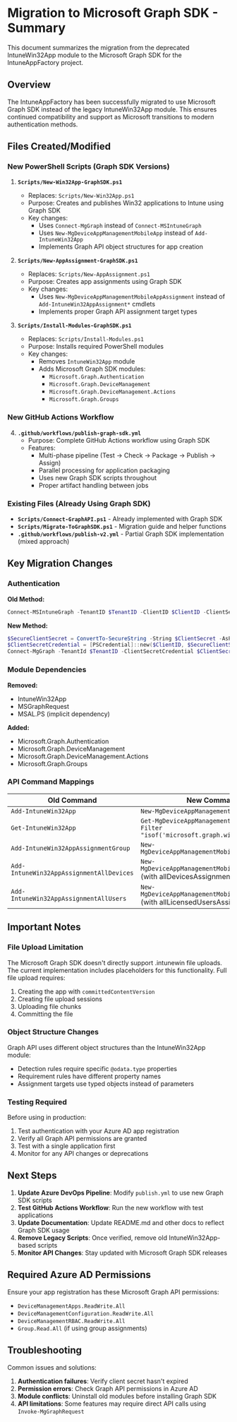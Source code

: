 # Migration to Microsoft Graph SDK - Summary

This document summarizes the migration from the deprecated IntuneWin32App module to the Microsoft Graph SDK for the IntuneAppFactory project.

## Overview

The IntuneAppFactory has been successfully migrated to use Microsoft Graph SDK instead of the legacy IntuneWin32App module. This ensures continued compatibility and support as Microsoft transitions to modern authentication methods.

## Files Created/Modified

### New PowerShell Scripts (Graph SDK Versions)

1. **`Scripts/New-Win32App-GraphSDK.ps1`**
   - Replaces: `Scripts/New-Win32App.ps1`
   - Purpose: Creates and publishes Win32 applications to Intune using Graph SDK
   - Key changes:
     - Uses `Connect-MgGraph` instead of `Connect-MSIntuneGraph`
     - Uses `New-MgDeviceAppManagementMobileApp` instead of `Add-IntuneWin32App`
     - Implements Graph API object structures for app creation

2. **`Scripts/New-AppAssignment-GraphSDK.ps1`**
   - Replaces: `Scripts/New-AppAssignment.ps1`
   - Purpose: Creates app assignments using Graph SDK
   - Key changes:
     - Uses `New-MgDeviceAppManagementMobileAppAssignment` instead of `Add-IntuneWin32AppAssignment*` cmdlets
     - Implements proper Graph API assignment target types

3. **`Scripts/Install-Modules-GraphSDK.ps1`**
   - Replaces: `Scripts/Install-Modules.ps1`
   - Purpose: Installs required PowerShell modules
   - Key changes:
     - Removes `IntuneWin32App` module
     - Adds Microsoft Graph SDK modules:
       - `Microsoft.Graph.Authentication`
       - `Microsoft.Graph.DeviceManagement`
       - `Microsoft.Graph.DeviceManagement.Actions`
       - `Microsoft.Graph.Groups`

### New GitHub Actions Workflow

4. **`.github/workflows/publish-graph-sdk.yml`**
   - Purpose: Complete GitHub Actions workflow using Graph SDK
   - Features:
     - Multi-phase pipeline (Test → Check → Package → Publish → Assign)
     - Parallel processing for application packaging
     - Uses new Graph SDK scripts throughout
     - Proper artifact handling between jobs

### Existing Files (Already Using Graph SDK)

- **`Scripts/Connect-GraphAPI.ps1`** - Already implemented with Graph SDK
- **`Scripts/Migrate-ToGraphSDK.ps1`** - Migration guide and helper functions
- **`.github/workflows/publish-v2.yml`** - Partial Graph SDK implementation (mixed approach)

## Key Migration Changes

### Authentication
**Old Method:**
```powershell
Connect-MSIntuneGraph -TenantID $TenantID -ClientID $ClientID -ClientSecret $ClientSecret
```

**New Method:**
```powershell
$SecureClientSecret = ConvertTo-SecureString -String $ClientSecret -AsPlainText -Force
$ClientSecretCredential = [PSCredential]::new($ClientID, $SecureClientSecret)
Connect-MgGraph -TenantId $TenantID -ClientSecretCredential $ClientSecretCredential -NoWelcome
```

### Module Dependencies
**Removed:**
- IntuneWin32App
- MSGraphRequest
- MSAL.PS (implicit dependency)

**Added:**
- Microsoft.Graph.Authentication
- Microsoft.Graph.DeviceManagement
- Microsoft.Graph.DeviceManagement.Actions
- Microsoft.Graph.Groups

### API Command Mappings
| Old Command | New Command |
|-------------|-------------|
| `Add-IntuneWin32App` | `New-MgDeviceAppManagementMobileApp` |
| `Get-IntuneWin32App` | `Get-MgDeviceAppManagementMobileApp -Filter "isof('microsoft.graph.win32LobApp')"` |
| `Add-IntuneWin32AppAssignmentGroup` | `New-MgDeviceAppManagementMobileAppAssignment` |
| `Add-IntuneWin32AppAssignmentAllDevices` | `New-MgDeviceAppManagementMobileAppAssignment` (with allDevicesAssignmentTarget) |
| `Add-IntuneWin32AppAssignmentAllUsers` | `New-MgDeviceAppManagementMobileAppAssignment` (with allLicensedUsersAssignmentTarget) |

## Important Notes

### File Upload Limitation
The Microsoft Graph SDK doesn't directly support .intunewin file uploads. The current implementation includes placeholders for this functionality. Full file upload requires:
1. Creating the app with `committedContentVersion`
2. Creating file upload sessions
3. Uploading file chunks
4. Committing the file

### Object Structure Changes
Graph API uses different object structures than the IntuneWin32App module:
- Detection rules require specific `@odata.type` properties
- Requirement rules have different property names
- Assignment targets use typed objects instead of parameters

### Testing Required
Before using in production:
1. Test authentication with your Azure AD app registration
2. Verify all Graph API permissions are granted
3. Test with a single application first
4. Monitor for any API changes or deprecations

## Next Steps

1. **Update Azure DevOps Pipeline**: Modify `publish.yml` to use new Graph SDK scripts
2. **Test GitHub Actions Workflow**: Run the new workflow with test applications
3. **Update Documentation**: Update README.md and other docs to reflect Graph SDK usage
4. **Remove Legacy Scripts**: Once verified, remove old IntuneWin32App-based scripts
5. **Monitor API Changes**: Stay updated with Microsoft Graph SDK releases

## Required Azure AD Permissions

Ensure your app registration has these Microsoft Graph API permissions:
- `DeviceManagementApps.ReadWrite.All`
- `DeviceManagementConfiguration.ReadWrite.All`
- `DeviceManagementRBAC.ReadWrite.All`
- `Group.Read.All` (if using group assignments)

## Troubleshooting

Common issues and solutions:
1. **Authentication failures**: Verify client secret hasn't expired
2. **Permission errors**: Check Graph API permissions in Azure AD
3. **Module conflicts**: Uninstall old modules before installing Graph SDK
4. **API limitations**: Some features may require direct API calls using `Invoke-MgGraphRequest`